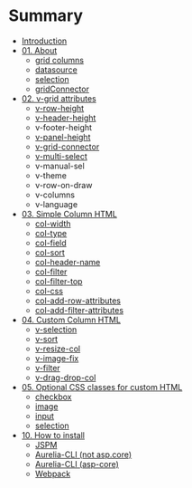 # Summary

* [Introduction](README.md)
* [01. About](chap01/README.md)
   * [grid columns](chap01/grid_columns.md)
   * [datasource](chap01/datasource.md)
   * [selection](chap01/selection.md)
   * [gridConnector](chap01/gridconnector.md)
* [02. v-grid attributes](chap02/README.md)
   * [v-row-height](chap02/v-row-height.md)
   * [v-header-height](chap02/v-header-height.md)
   * v-footer-height
   * [v-panel-height](chap02/v-panel-height.md)
   * [v-grid-connector](chap02/v-grid-connector.md)
   * [v-multi-select](chap02/v-multi-select.md)
   * v-manual-sel
   * v-theme
   * v-row-on-draw
   * v-columns
   * v-language
* [03. Simple Column HTML](chap03/README.md)
   * [col-width](chap02/col-width.md)
   * [col-type](chap02/col-type.md)
   * [col-field](chap02/col-field.md)
   * [col-sort](chap02/col-sort.md)
   * [col-header-name](chap02/col-header-name.md)
   * [col-filter](chap02/col-filter.md)
   * [col-filter-top](chap02/col-filter-top.md)
   * [col-css](chap02/col-css.md)
   * [col-add-row-attributes](chap02/col-add-row-attributes.md)
   * [col-add-filter-attributes](chap02/col-add-filter-attributes.md)
* [04. Custom Column HTML](chap04/README.md)
   * [v-selection](chap04/v-selection.md)
   * [v-sort](chap04/v-sort.md)
   * [v-resize-col](chap04/v-resize-col.md)
   * [v-image-fix](chap04/v-image-fix.md)
   * [v-filter](chap04/v-filter.md)
   * [v-drag-drop-col](chap04/v-drag-drop-col.md)
* [05. Optional CSS classes for custom HTML](chap05/README.md)
   * [checkbox](chap05/checkbox.md)
   * [image](chap05/image.md)
   * [input](chap05/input.md)
   * [selection](chap05/selection.md)
* [10. How to install](chap10/README.md)
   * [JSPM](chap10/jspm.md)
   * [Aurelia-CLI (not asp.core)](chap10/aurelia-cli_not_aspcore.md)
   * [Aurelia-CLI (asp-core)](chap10/aurelia-cli_asp-core.md)
   * [Webpack](chap10/webpack.md)

